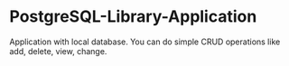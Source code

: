 # PostgreSQL-Library-Application
Application with local database. You can do simple CRUD operations like add, delete, view, change.
